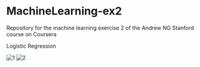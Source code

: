 # MachineLearning-ex2

Repository for the machine learning exercise 2 of the Andrew NG Stanford course on Coursera 

Logistic Regression

![1](https://user-images.githubusercontent.com/55979445/97327165-fd4eb980-1874-11eb-88ba-1d96ad4a01fc.JPG)
![2](https://user-images.githubusercontent.com/55979445/97327167-fd4eb980-1874-11eb-8a6b-794ec5f02d3c.JPG)


